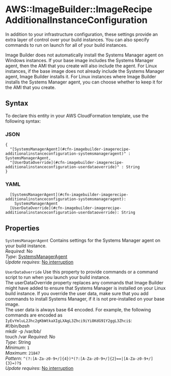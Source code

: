 # AWS::ImageBuilder::ImageRecipe AdditionalInstanceConfiguration<a name="aws-properties-imagebuilder-imagerecipe-additionalinstanceconfiguration"></a>

In addition to your infrastructure configuration, these settings provide an extra layer of control over your build instances\. You can also specify commands to run on launch for all of your build instances\.

Image Builder does not automatically install the Systems Manager agent on Windows instances\. If your base image includes the Systems Manager agent, then the AMI that you create will also include the agent\. For Linux instances, if the base image does not already include the Systems Manager agent, Image Builder installs it\. For Linux instances where Image Builder installs the Systems Manager agent, you can choose whether to keep it for the AMI that you create\.

## Syntax<a name="aws-properties-imagebuilder-imagerecipe-additionalinstanceconfiguration-syntax"></a>

To declare this entity in your AWS CloudFormation template, use the following syntax:

### JSON<a name="aws-properties-imagebuilder-imagerecipe-additionalinstanceconfiguration-syntax.json"></a>

```
{
  "[SystemsManagerAgent](#cfn-imagebuilder-imagerecipe-additionalinstanceconfiguration-systemsmanageragent)" : SystemsManagerAgent,
  "[UserDataOverride](#cfn-imagebuilder-imagerecipe-additionalinstanceconfiguration-userdataoverride)" : String
}
```

### YAML<a name="aws-properties-imagebuilder-imagerecipe-additionalinstanceconfiguration-syntax.yaml"></a>

```
  [SystemsManagerAgent](#cfn-imagebuilder-imagerecipe-additionalinstanceconfiguration-systemsmanageragent):
    SystemsManagerAgent
  [UserDataOverride](#cfn-imagebuilder-imagerecipe-additionalinstanceconfiguration-userdataoverride): String
```

## Properties<a name="aws-properties-imagebuilder-imagerecipe-additionalinstanceconfiguration-properties"></a>

`SystemsManagerAgent` <a name="cfn-imagebuilder-imagerecipe-additionalinstanceconfiguration-systemsmanageragent"></a>
Contains settings for the Systems Manager agent on your build instance\.  
_Required_: No  
_Type_: [SystemsManagerAgent](aws-properties-imagebuilder-imagerecipe-systemsmanageragent.md)  
_Update requires_: [No interruption](https://docs.aws.amazon.com/AWSCloudFormation/latest/UserGuide/using-cfn-updating-stacks-update-behaviors.html#update-no-interrupt)

`UserDataOverride` <a name="cfn-imagebuilder-imagerecipe-additionalinstanceconfiguration-userdataoverride"></a>
Use this property to provide commands or a command script to run when you launch your build instance\.  
The userDataOverride property replaces any commands that Image Builder might have added to ensure that Systems Manager is installed on your Linux build instance\. If you override the user data, make sure that you add commands to install Systems Manager, if it is not pre\-installed on your base image\.  
The user data is always base 64 encoded\. For example, the following commands are encoded as `IyEvYmluL2Jhc2gKbWtkaXIgLXAgL3Zhci9iYi8KdG91Y2ggL3Zhci$`:  
 _\#\!/bin/bash_  
mkdir \-p /var/bb/  
touch /var
_Required_: No  
_Type_: String  
_Minimum_: `1`  
_Maximum_: `21847`  
_Pattern_: `^(?:[A-Za-z0-9+/]{4})*(?:[A-Za-z0-9+/]{2}==|[A-Za-z0-9+/]{3}=)?$`  
_Update requires_: [No interruption](https://docs.aws.amazon.com/AWSCloudFormation/latest/UserGuide/using-cfn-updating-stacks-update-behaviors.html#update-no-interrupt)
